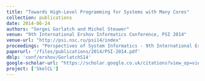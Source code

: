 ```yaml
---
title: "Towards High-Level Programming for Systems with Many Cores"
collection: publications
date: 2014-06-24
authors: "Sergei Gorlatch and Michel Steuwer"
venue: "9th International Ershov Informatics Conference, PSI 2014"
venue-url: "http://psi.nsc.ru/psi14/index"
proceedings: "Perspectives of System Informatics - 9th International Ershov Informatics Conference, PSI 2014, St. Petersburg, Russia, June 24-27, 2014. Revised Selected Papers."
paperurl: '/files/publications/2014/PSI-2014.pdf'
dblp: 'conf/ershov/GorlatchS14'
google-scholar-url: "https://scholar.google.co.uk/citations?view_op=view_citation&hl=en&user=XdXJRZEAAAAJ&cstart=20&pagesize=80&citation_for_view=XdXJRZEAAAAJ:roLk4NBRz8UC"
project: ['SkelCL']
---
```

